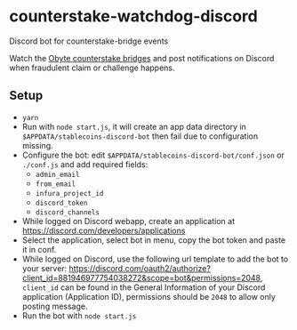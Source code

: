 # counterstake-watchdog-discord
 Discord bot for counterstake-bridge events

Watch the [Obyte counterstake bridges](https://counterstake.org) and post notifications on Discord when fraudulent claim or challenge happens.

## Setup

- `yarn`
- Run with `node start.js`, it will create an app data directory in `$APPDATA/stablecoins-discord-bot` then fail due to configuration missing.
- Configure the bot: edit `$APPDATA/stablecoins-discord-bot/conf.json` or `./conf.js` and add required fields:
	- `admin_email`
	- `from_email`
	- `infura_project_id`
	- `discord_token`
	- `discord_channels`
- While logged on Discord webapp, create an application at https://discord.com/developers/applications 
- Select the application, select bot in menu, copy the bot token and paste it in conf.
- While logged on Discord, use the following url template to add the bot to your server: https://discord.com/oauth2/authorize?client_id=881946977754038272&scope=bot&permissions=2048, `client_id` can be found in the General Information of your Discord application (Application ID), permissions should be `2048` to allow only posting message.
- Run the bot with `node start.js`